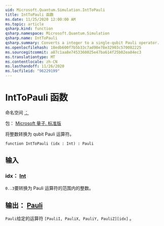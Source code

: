 ```yaml
---
uid: Microsoft.Quantum.Simulation.IntToPauli
title: IntToPauli 函数
ms.date: 11/25/2020 12:00:00 AM
ms.topic: article
qsharp.kind: function
qsharp.namespace: Microsoft.Quantum.Simulation
qsharp.name: IntToPauli
qsharp.summary: Converts a integer to a single-qubit Pauli operator.
ms.openlocfilehash: 18edb600f7b5b33c7ad98e78e32903c570082225
ms.sourcegitcommit: a87c1aa8e7453360025e47ba614f25b02ea84ec3
ms.translationtype: MT
ms.contentlocale: zh-CN
ms.lasthandoff: 11/26/2020
ms.locfileid: "96229199"
---
```

# <a name="inttopauli-function"></a>IntToPauli 函数

命名空间 [：](xref:Microsoft.Quantum.Simulation)

包： [Microsoft 量子. 标准版](https://nuget.org/packages/Microsoft.Quantum.Standard)


将整数转换为 qubit Pauli 运算符。

```qsharp
function IntToPauli (idx : Int) : Pauli
```


## <a name="input"></a>输入

### <a name="idx--int"></a>idx： [Int](xref:microsoft.quantum.lang-ref.int)

`0..3`要转换为 Pauli 运算符的范围内的整数。



## <a name="output--pauli"></a>输出： [Pauli](xref:microsoft.quantum.lang-ref.pauli)

`Pauli`给定的运算符 `[PauliI, PauliX, PauliY, PauliZ][idx]` 。